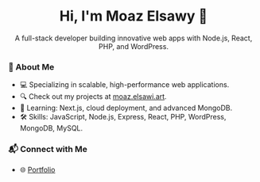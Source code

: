 <h1 align="center">Hi, I'm Moaz Elsawy 👋</h1>
<p align="center">A full-stack developer building innovative web apps with Node.js, React, PHP, and WordPress.</p>


### 🌟 About Me
- 💻 Specializing in scalable, high-performance web applications.
- 🔍 Check out my projects at [moaz.elsawi.art](https://moaz.elsawi.art).
- 🌱 Learning: Next.js, cloud deployment, and advanced MongoDB.
- 🛠️ Skills: JavaScript, Node.js, Express, React, PHP, WordPress, MongoDB, MySQL.



### 📬 Connect with Me
- 🌐 [Portfolio](https://moaz.elsawi.art)
